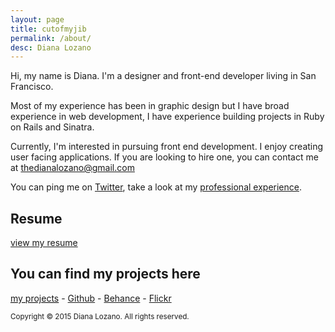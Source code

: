```yaml
---
layout: page
title: cutofmyjib
permalink: /about/
desc: Diana Lozano
---
```

Hi, my name is Diana. I'm a designer and front-end developer living in San Francisco.

Most of my experience has been in graphic design but I have broad experience in web development, I have experience building projects in Ruby on Rails and Sinatra.

Currently, I'm interested in pursuing front end development. I enjoy creating user facing applications. If you are looking to hire one, you can contact me at [thedianalozano@gmail.com](mailto:thedianalozano@gmail.com)

You can ping me on [Twitter](http://twitter.com/bossigner), take a look at my [professional experience](http://www.linkedin.com/in/dianalozano).

## Resume
[view my resume](http://cutofmyjib.github.io/DianaLozano.pdf)

## You can find my projects here

[<abbr title="cutofmyjib projects">my projects</abbr>](http://cutofmyjib.github.io/) -
[Github](http://www.github.com/cutofmyjib) -
[Behance](http://www.behance.net/dianalozano) -
[Flickr](https://www.flickr.com/photos/alltomorrowsconcerts/sets)


<small>Copyright &copy; 2015 Diana Lozano. All rights reserved.</small>
